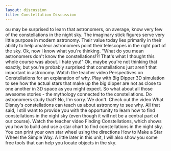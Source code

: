 ```yaml
---
layout: discussion
title: Constellation Discussion
---
```


ou may be surprised to learn that astronomers, on average, know very few of the constellations in the night sky. The imaginary stick figures serve very little purpose in modern astronomy. Their value today lies primarily in their ability to help amateur astronomers point their telescopes in the right part of the sky. Ok, now I know what you're thinking. "What do you mean astronomers don't know the constellations!?! That's what I thought this whole course was about. I hate you!" Ok, maybe you're not thinking that exactly, but you're probably surprised that constellations just aren't that important in astronomy. Watch the teacher video Perspectives on Constellations for an explanation of why.
Play with Big Dipper 3D simulation to see how the actual stars that make up the big dipper are not as close to one another in 3D space as you might expect.
So what about all those awesome stories - the mythology connected to the constellations. Do astronomers study that? No, I'm sorry. We don't. Check out the video What Disney's constellations can teach us about astronomy to see why.
All that said, I still want to provide you with the opportunity to learn how to find constellations in the night sky (even though it will not be a central part of our course). Watch the teacher video Finding Constellations, which shows you how to build and use a star chart to find constellations in the night sky. You can print your own star wheel using the directions How to Make a Star Wheel the Simple Way. A little later in this unit, I will also show you some free tools that can help you locate objects in the sky.
